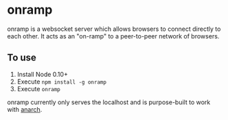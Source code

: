 # onramp

onramp is a websocket server which allows browsers to connect directly to each other. It acts as an "on-ramp" to a
peer-to-peer network of browsers.

## To use

1. Install Node 0.10+
2. Execute `npm install -g onramp`
3. Execute `onramp`

onramp currently only serves the localhost and is purpose-built to work with [anarch](https://github.com/oztu/anarch).

